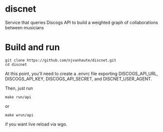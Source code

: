 # discnet
Service that queries Discogs API to build a weighted graph of collaborations between musicians

# Build and run

```console
git clone https://github.com/njvanhaute/discnet.git
cd discnet
```

At this point, you'll need to create a .envrc file exporting DISCOGS_API_URL, DISCOGS_API_KEY, DISCOGS_API_SECRET, and DISCNET_USER_AGENT.

Then, just run

```console
make run/api
```

or 

```console
make wrun/api
```

if you want live reload via wgo.
